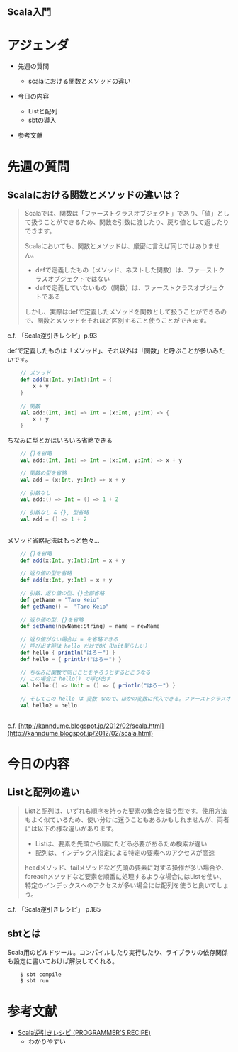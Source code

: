 Scala入門
---

# アジェンダ
* 先週の質問
	- scalaにおける関数とメソッドの違い

* 今日の内容
	- Listと配列
	- sbtの導入

* 参考文献

# 先週の質問
## Scalaにおける関数とメソッドの違いは？

> Scalaでは、関数は「ファーストクラスオブジェクト」であり、「値」として扱うことができるため、関数を引数に渡したり、戻り値として返したりできます。
> 
> Scalaにおいても、関数とメソッドは、厳密に言えば同じではありません。
> 
> * defで定義したもの（メソッド、ネストした関数）は、ファーストクラスオブジェクトではない
> * defで定義していないもの（関数）は、ファーストクラスオブジェクトである
>
> しかし、実際はdefで定義したメソッドを関数として扱うことができるので、関数とメソッドをそれほど区別すること使うことができます。

c.f. 「Scala逆引きレシピ」p.93

defで定義したものは「メソッド」、それ以外は「関数」と呼ぶことが多いみたいです。

```scala
	// メソッド
	def add(x:Int, y:Int):Int = {
		x + y
	}
	
	// 関数
	val add:(Int, Int) => Int = (x:Int, y:Int) => {
		x + y
	}
```

ちなみに型とかはいろいろ省略できる

```scala
	// {}を省略
	val add:(Int, Int) => Int = (x:Int, y:Int) => x + y

	// 関数の型を省略
	val add = (x:Int, y:Int) => x + y
	
	// 引数なし
	val add:() => Int = () => 1 + 2
	
	// 引数なし & {}, 型省略
	val add = () => 1 + 2
	
```

メソッド省略記法はもっと色々...

```scala
	// {}を省略
	def add(x:Int, y:Int):Int = x + y
	
	// 返り値の型を省略
	def add(x:Int, y:Int) = x + y
	
	// 引数、返り値の型、{}全部省略
	def getName = "Taro Keio"
	def getName() =  "Taro Keio"
	
	// 返り値の型、{}を省略
	def setName(newName:String) = name = newName
	
	// 返り値がない場合は = を省略できる
	// 呼び出す時は hello だけでOK（Unit型らしい）	
	def hello { println("はろー") }
	def hello = { println("はろー") }
	
	// ちなみに関数で同じことをやろうとするとこうなる
	// この場合は hello() で呼び出す
	val hello:() => Unit = () => { println("はろー") }
	
	// そしてこの hello は 変数 なので、ほかの変数に代入できる。ファーストクラスオブジェクト万歳。
	val hello2 = hello
	
```

c.f. [http://kanndume.blogspot.jp/2012/02/scala.html](http://kanndume.blogspot.jp/2012/02/scala.html)


# 今日の内容

## Listと配列の違い
> Listと配列は、いずれも順序を持った要素の集合を扱う型です。使用方法もよく似ているため、使い分けに迷うこともあるかもしれませんが、両者には以下の様な違いがあります。
> 
> * Listは、要素を先頭から順にたどる必要があるため検索が遅い
> * 配列は、インデックス指定による特定の要素へのアクセスが高速
> 
> headメソッド、tailメソッドなど先頭の要素に対する操作が多い場合や、foreachメソッドなど要素を順番に処理するような場合にはListを使い、特定のインデックスへのアクセスが多い場合には配列を使うと良いでしょう。

c.f. 「Scala逆引きレシピ」 p.185

## sbtとは
Scala用のビルドツール。コンパイルしたり実行したり、ライブラリの依存関係も設定に書いておけば解決してくれる。

```sh
	$ sbt compile
	$ sbt run
```

# 参考文献
* [Scala逆引きレシピ (PROGRAMMER’S RECiPE)](http://www.amazon.co.jp/Scala%E9%80%86%E5%BC%95%E3%81%8D%E3%83%AC%E3%82%B7%E3%83%94-PROGRAMMER%E2%80%99S-RECiPE-%E7%AB%B9%E6%B7%BB-%E7%9B%B4%E6%A8%B9/dp/4798125415/ref=sr_1_3?ie=UTF8&qid=1413305756&sr=8-3&keywords=scala)
	- わかりやすい	
